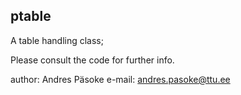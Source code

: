 ptable
------
A table handling class;

Please consult the code for further info.

author: Andres Päsoke
e-mail: andres.pasoke@ttu.ee